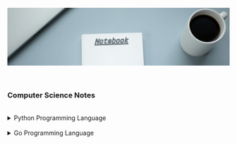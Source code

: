 ![Notebook Banner](https://raw.githubusercontent.com/kylecurtis/notebook/refs/heads/main/assets/banner/notebook-banner.png)

<br>

### Computer Science Notes

<br>

<details>
<summary>Python Programming Language</summary>

| Topic      | About                                        | Location                             |
| :--------- | :------------------------------------------- | :----------------------------------- |
| claude-toc | Python topics generated by Claude 3.5 Sonnet | programming-languages/python/00-toc/ |
| gpt-toc    | Python topics generated by ChatGPT 4o        | programming-languages/python/00-toc/ |

</details>

<br>

<details>
<summary>Go Programming Language</summary>

| Topic       | About                                    | Location                                    |
| :---------- | :--------------------------------------- | :------------------------------------------ |
| claude-toc  | Go topics generated by Claude 3.5 Sonnet | programming-languages/golang/00-toc/        |
| gpt-toc     | Go topics generated by ChatGPT 4o        | programming-languages/golang/00-toc/        |
| hello-world | Breakdown of a basic Go program          | programming-languages/golang/01-basics/     |
| variables   | Variables and constants                  | programming-languages/golang/01-basics/     |
| integers    | Signed and unsigned integers             | programming-languages/golang/02-data-types/ |

</details>
